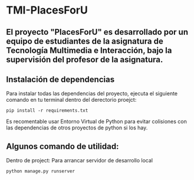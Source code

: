 # TMI-PlacesForU
## El proyecto "PlacesForU" es desarrollado por un equipo de estudiantes de la asignatura de Tecnología Multimedia e Interacción, bajo la supervisión del profesor de la asignatura.

## Instalación de dependencias  

 Para instalar todas las dependencias del proyecto, ejecuta el siguiente comando en tu terminal dentro del derectorio proejct:

    pip install -r requirements.txt

Es recomentable usar Entorno Virtual de Python para evitar colisiones con las dependencias de otros proyectos de python si los hay.

## Algunos comando de utilidad:

Dentro de project: Para arrancar servidor de desarrollo local

    python manage.py runserver

